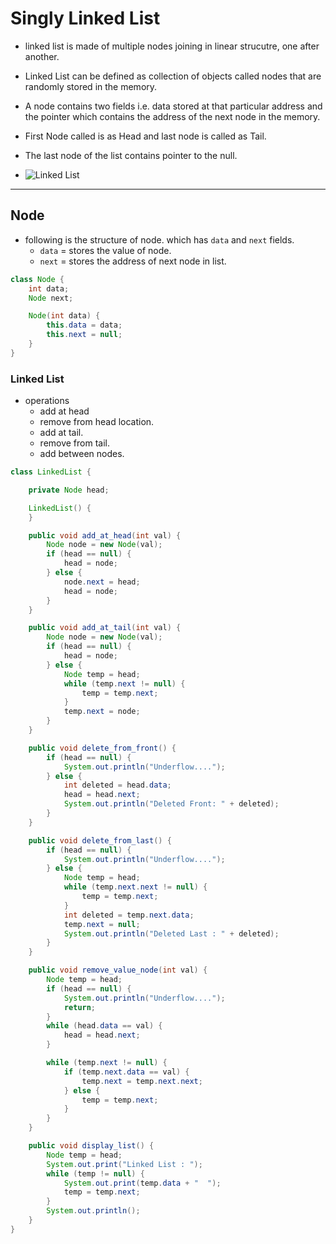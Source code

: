 # Singly Linked List


- linked list is made of multiple nodes joining in linear strucutre, one after another.
- Linked List can be defined as collection of objects called nodes that are randomly stored in the memory.
- A node contains two fields i.e. data stored at that particular address and the pointer which contains the address of the next node in the memory.
- First Node called is as Head and last node is called as Tail.
- The last node of the list contains pointer to the null.

- ![Linked List](https://static.javatpoint.com/ds/images/linked-list.png)



---
## Node
- following is the structure of node. which has `data` and `next` fields.
    - `data` = stores the value of node.
    - `next` = stores the address of next node in list.
```java
class Node {
    int data;
    Node next;

    Node(int data) {
        this.data = data;
        this.next = null;
    }
}
```


### Linked List
- operations 
    - add at head
    - remove from head location.
    - add at tail.
    - remove from tail.
    - add between nodes.

```java
class LinkedList {

    private Node head;

    LinkedList() {
    }

    public void add_at_head(int val) {
        Node node = new Node(val);
        if (head == null) {
            head = node;
        } else {
            node.next = head;
            head = node;
        }
    }

    public void add_at_tail(int val) {
        Node node = new Node(val);
        if (head == null) {
            head = node;
        } else {
            Node temp = head;
            while (temp.next != null) {
                temp = temp.next;
            }
            temp.next = node;
        }
    }

    public void delete_from_front() {
        if (head == null) {
            System.out.println("Underflow....");
        } else {
            int deleted = head.data;
            head = head.next;
            System.out.println("Deleted Front: " + deleted);
        }
    }

    public void delete_from_last() {
        if (head == null) {
            System.out.println("Underflow....");
        } else {
            Node temp = head;
            while (temp.next.next != null) {
                temp = temp.next;
            }
            int deleted = temp.next.data;
            temp.next = null;
            System.out.println("Deleted Last : " + deleted);
        }
    }

    public void remove_value_node(int val) {
        Node temp = head;
        if (head == null) {
            System.out.println("Underflow....");
            return;
        }
        while (head.data == val) {
            head = head.next;
        }

        while (temp.next != null) {
            if (temp.next.data == val) {
                temp.next = temp.next.next;
            } else {
                temp = temp.next;
            }
        }
    }

    public void display_list() {
        Node temp = head;
        System.out.print("Linked List : ");
        while (temp != null) {
            System.out.print(temp.data + "  ");
            temp = temp.next;
        }
        System.out.println();
    }
}
```